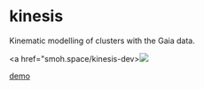 # kinesis

Kinematic modelling of clusters with the Gaia data.

<a href="smoh.space/kinesis-dev><img src="https://github.com/smoh/kinesis-dev/workflows/docs/badge.svg"></a>


[demo](notebooks/model_validation.ipynb)
